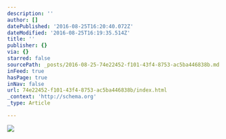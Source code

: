 ```yaml
---
description: ''
author: []
datePublished: '2016-08-25T16:20:40.072Z'
dateModified: '2016-08-25T16:19:35.514Z'
title: ''
publisher: {}
via: {}
starred: false
sourcePath: _posts/2016-08-25-74e22452-f101-43f4-8753-ac5ba446838b.md
inFeed: true
hasPage: true
inNav: false
url: 74e22452-f101-43f4-8753-ac5ba446838b/index.html
_context: 'http://schema.org'
_type: Article

---
```

![](https://the-grid-user-content.s3-us-west-2.amazonaws.com/b9b35717-0913-460a-aa31-5ca5b62a22c5.jpg)